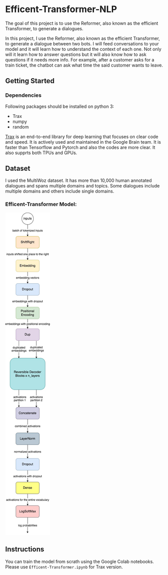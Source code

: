 # Efficent-Transformer-NLP
The goal of this project is to use the Reformer, also known as the efficient Transformer, to generate a dialogues.

In this project, I use the Reformer, also known as the efficient Transformer, to generate a dialogue between two bots. I will feed conversations to your model and it will learn how to understand the context of each one. Not only will it learn how to answer questions but it will also know how to ask questions if it needs more info. For example, after a customer asks for a train ticket, the chatbot can ask what time the said customer wants to leave.





## Getting Started

### Dependencies

Following packages should be installed on python 3:

- Trax
- numpy
- random

<a href="https://github.com/google/trax" target="_blank">Trax</a> is an end-to-end library for deep learning that focuses on clear code and speed. It is actively used and maintained in the Google Brain team. It is faster than Tensorflow and Pytorch and also the codes are more clear. It also supprts both TPUs and GPUs.




## Dataset

I used the MultiWoz dataset. It has more than 10,000 human annotated dialogues and spans multiple domains and topics. Some dialogues include multiple domains and others include single domains.



### Efficent-Transformer Model:



![Alt Text](https://github.com/saeedkhaki92/Efficent-Transformer-NLP/blob/main/Reformer.jpg)



## Instructions

You can train the model from scrath using the Google Colab notebooks. Please use `Efficent-Transformer.ipynb` for Trax version.
